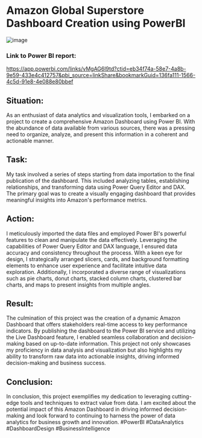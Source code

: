 # Amazon Global Superstore Dashboard Creation using PowerBI

![image](https://github.com/davender-singh1/Data_Analysis_ProjectsHub/assets/106000634/47557bee-5657-49e2-b912-dea4c1ed1345)


### Link to Power BI report: 
https://app.powerbi.com/links/vMgAG6l9td?ctid=eb34f74a-58e7-4a8b-9e59-433e4c412757&pbi_source=linkShare&bookmarkGuid=136fa111-1566-4c5d-91e8-4e088e80bbef


## Situation:
As an enthusiast of data analytics and visualization tools, I embarked on a project to create a comprehensive Amazon Dashboard using Power BI. With the abundance of data available from various sources, there was a pressing need to organize, analyze, and present this information in a coherent and actionable manner.

## Task:
My task involved a series of steps starting from data importation to the final publication of the dashboard. This included analyzing tables, establishing relationships, and transforming data using Power Query Editor and DAX. The primary goal was to create a visually engaging dashboard that provides meaningful insights into Amazon's performance metrics.

## Action:
I meticulously imported the data files and employed Power BI's powerful features to clean and manipulate the data effectively. Leveraging the capabilities of Power Query Editor and DAX language, I ensured data accuracy and consistency throughout the process. With a keen eye for design, I strategically arranged slicers, cards, and background formatting elements to enhance user experience and facilitate intuitive data exploration. Additionally, I incorporated a diverse range of visualizations such as pie charts, donut charts, stacked column charts, clustered bar charts, and maps to present insights from multiple angles.

## Result:
The culmination of this project was the creation of a dynamic Amazon Dashboard that offers stakeholders real-time access to key performance indicators. By publishing the dashboard to the Power BI service and utilizing the Live Dashboard feature, I enabled seamless collaboration and decision-making based on up-to-date information. This project not only showcases my proficiency in data analysis and visualization but also highlights my ability to transform raw data into actionable insights, driving informed decision-making and business success.

## Conclusion:
In conclusion, this project exemplifies my dedication to leveraging cutting-edge tools and techniques to extract value from data. I am excited about the potential impact of this Amazon Dashboard in driving informed decision-making and look forward to continuing to harness the power of data analytics for business growth and innovation. #PowerBI #DataAnalytics #DashboardDesign #BusinessIntelligence


